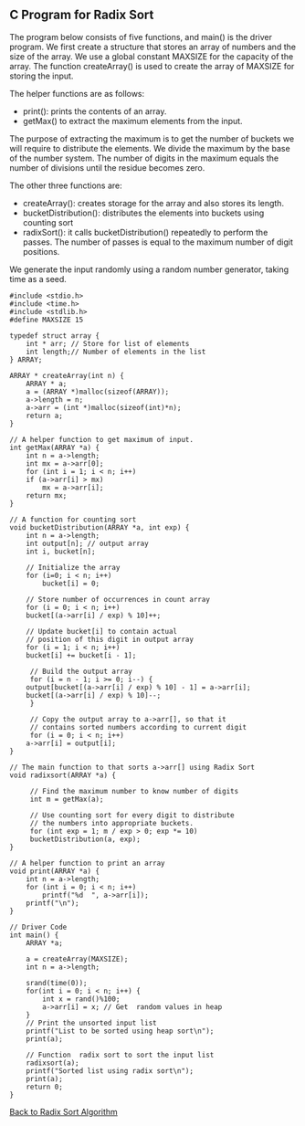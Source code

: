 ## C Program for Radix Sort

The program below consists of five functions, and main() is the driver program. We first
create a structure that stores an array of numbers and the size of the array. We use a global
constant MAXSIZE for the capacity of the array. The function createArray() is used to create
the array of MAXSIZE for storing the input. 

The helper functions are as follows:

- print(): prints the contents of an array.
- getMax() to extract the maximum elements from the input.

The purpose of extracting the maximum is to get the number of buckets we will require to 
distribute the elements. We divide the maximum by the base of the number system. The number
of digits in the maximum equals the number of divisions until the residue becomes zero. 

The other three functions are:

- createArray(): creates storage for the array and also stores its length.
- bucketDistribution(): distributes the elements into buckets using counting sort
- radixSort(): it calls bucketDistribution() repeatedly to perform the passes. The number of passes
is equal to the maximum number of digit positions.

We generate the input randomly using a random number generator, taking time as a seed. 

```
#include <stdio.h>
#include <time.h>
#include <stdlib.h>
#define MAXSIZE 15 

typedef struct array {
    int * arr; // Store for list of elements
    int length;// Number of elements in the list
} ARRAY;

ARRAY * createArray(int n) {
    ARRAY * a;
    a = (ARRAY *)malloc(sizeof(ARRAY));
    a->length = n;
    a->arr = (int *)malloc(sizeof(int)*n);
    return a;
}

// A helper function to get maximum of input. 
int getMax(ARRAY *a) {
    int n = a->length;
    int mx = a->arr[0];
    for (int i = 1; i < n; i++)
	if (a->arr[i] > mx)
	    mx = a->arr[i];
    return mx;
}

// A function for counting sort 
void bucketDistribution(ARRAY *a, int exp) {
    int n = a->length;
    int output[n]; // output array
    int i, bucket[n];

    // Initialize the array
    for (i=0; i < n; i++)
        bucket[i] = 0;

    // Store number of occurrences in count array
    for (i = 0; i < n; i++)
	bucket[(a->arr[i] / exp) % 10]++;

    // Update bucket[i] to contain actual 
    // position of this digit in output array
    for (i = 1; i < n; i++)
	bucket[i] += bucket[i - 1];

     // Build the output array
     for (i = n - 1; i >= 0; i--) {
	output[bucket[(a->arr[i] / exp) % 10] - 1] = a->arr[i];
	bucket[(a->arr[i] / exp) % 10]--;
     }

     // Copy the output array to a->arr[], so that it 
     // contains sorted numbers according to current digit
     for (i = 0; i < n; i++)
	a->arr[i] = output[i];
}

// The main function to that sorts a->arr[] using Radix Sort
void radixsort(ARRAY *a) {

     // Find the maximum number to know number of digits 
     int m = getMax(a);

     // Use counting sort for every digit to distribute 
     // the numbers into appropriate buckets.
     for (int exp = 1; m / exp > 0; exp *= 10)
	 bucketDistribution(a, exp);
}

// A helper function to print an array
void print(ARRAY *a) {
    int n = a->length;
    for (int i = 0; i < n; i++)
        printf("%d  ", a->arr[i]);
    printf("\n");
}

// Driver Code
int main() {
    ARRAY *a; 

    a = createArray(MAXSIZE);
    int n = a->length;

    srand(time(0));
    for(int i = 0; i < n; i++) {
        int x = rand()%100;
        a->arr[i] = x; // Get  random values in heap
    }
    // Print the unsorted input list
    printf("List to be sorted using heap sort\n");
    print(a);
	
    // Function  radix sort to sort the input list  
    radixsort(a);
    printf("Sorted list using radix sort\n");
    print(a);
    return 0;
}

```

[Back to Radix Sort Algorithm](../../HTML/radixSortAlgorithm.md)
